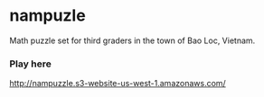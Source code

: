 # nampuzle
Math puzzle set for third graders in the town of Bao Loc, Vietnam. 

### Play here
http://nampuzzle.s3-website-us-west-1.amazonaws.com/
